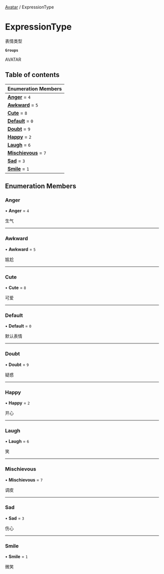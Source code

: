 [Avatar](../groups/Avatar.Avatar.md) / ExpressionType

# ExpressionType <Badge type="tip" text="Enumeration" /> <Score text="ExpressionType" />

表情类型

**`Groups`**

AVATAR

## Table of contents

| Enumeration Members |
| :-----|
| **[Anger](Gameplay.ExpressionType.md#anger)** = ``4`` <br> |
| **[Awkward](Gameplay.ExpressionType.md#awkward)** = ``5`` <br> |
| **[Cute](Gameplay.ExpressionType.md#cute)** = ``8`` <br> |
| **[Default](Gameplay.ExpressionType.md#default)** = ``0`` <br> |
| **[Doubt](Gameplay.ExpressionType.md#doubt)** = ``9`` <br> |
| **[Happy](Gameplay.ExpressionType.md#happy)** = ``2`` <br> |
| **[Laugh](Gameplay.ExpressionType.md#laugh)** = ``6`` <br> |
| **[Mischievous](Gameplay.ExpressionType.md#mischievous)** = ``7`` <br> |
| **[Sad](Gameplay.ExpressionType.md#sad)** = ``3`` <br> |
| **[Smile](Gameplay.ExpressionType.md#smile)** = ``1`` <br> |

## Enumeration Members

### Anger <Score text="Anger" /> 

• **Anger** = ``4``

生气

___

### Awkward <Score text="Awkward" /> 

• **Awkward** = ``5``

尴尬

___

### Cute <Score text="Cute" /> 

• **Cute** = ``8``

可爱

___

### Default <Score text="Default" /> 

• **Default** = ``0``

默认表情

___

### Doubt <Score text="Doubt" /> 

• **Doubt** = ``9``

疑惑

___

### Happy <Score text="Happy" /> 

• **Happy** = ``2``

开心

___

### Laugh <Score text="Laugh" /> 

• **Laugh** = ``6``

笑

___

### Mischievous <Score text="Mischievous" /> 

• **Mischievous** = ``7``

调皮

___

### Sad <Score text="Sad" /> 

• **Sad** = ``3``

伤心

___

### Smile <Score text="Smile" /> 

• **Smile** = ``1``

微笑
